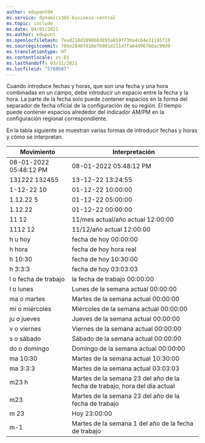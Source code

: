```yaml
---
author: edupont04
ms.service: dynamics365-business-central
ms.topic: include
ms.date: 04/01/2021
ms.author: edupont
ms.openlocfilehash: 7ead218d289668d893a659f730a4c64e31195f10
ms.sourcegitcommit: 766e2840fd16efb901d211d7fa64d96766ac99d9
ms.translationtype: HT
ms.contentlocale: es-ES
ms.lasthandoff: 03/31/2021
ms.locfileid: "5788587"
---
```

Cuando introduce fechas y horas, que son una fecha y una hora combinadas en un campo, debe introducir un espacio entre la fecha y la hora. La parte de la fecha solo puede contener espacios en la forma del separador de fecha oficial de la configuración de su región. El tiempo puede contener espacios alrededor del indicador AM/PM en la configuración regional correspondiente.

<!--It is also possible to enter only a date in a datetime field, but it is not possible to enter only a time.-->

En la tabla siguiente se muestran varias formas de introducir fechas y horas y cómo se interpretan.  

|Movimiento|Interpretación|
|---------------|------------------------|
|08-01-2022 05:48:12 PM|08\-01\-2022 05:48:12 PM|
|131222 132455|13-12-22 13:24:55|
|1-12-22 10|01-12-22 10:00:00|
|1.12.22 5|01-12-22 05:00:00|
|1.12.22|01-12-22 00:00:00|
|11 12|11/mes actual/año actual 12:00:00|
|1112 12|11/12/año actual 12:00:00|
|h u hoy|fecha de hoy 00:00:00|
|h hora|fecha de hoy hora real|
|h 10:30|fecha de hoy 10:30:00|
|h 3:3:3|fecha de hoy 03:03:03|
|l o fecha de trabajo|la fecha de trabajo 00:00:00|
|l o lunes|Lunes de la semana actual 00:00:00|
|ma o martes|Martes de la semana actual 00:00:00|
|mi o miércoles|Miércoles de la semana actual 00:00:00|
|ju o jueves|Jueves de la semana actual 00:00:00|
|v o viernes|Viernes de la semana actual 00:00:00|
|s o sábado|Sábado de la semana actual 00:00:00|
|do o domingo|Domingo de la semana actual 00:00:00|
|ma 10:30|Martes de la semana actual 10:30:00|
|ma 3:3:3|Martes de la semana actual 03:03:03|
|m23 h|Martes de la semana 23 del año de la fecha de trabajo, hora del día actual|
|m23|Martes de la semana 23 del año de la fecha de trabajo|
|m 23|Hoy 23:00:00|
|m-1|Martes de la semana 1 del año de la fecha de trabajo|


